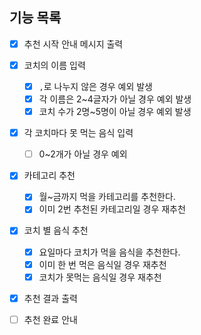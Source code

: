 ## 기능 목록

- [x] 추천 시작 안내 메시지 출력

- [x] 코치의 이름 입력
  - [x] `,`로 나누지 않은 경우 예외 발생
  - [x] 각 이름은 2~4글자가 아닐 경우 예외 발생
  - [x] 코치 수가 2명~5명이 아닐 경우 예외 발생

- [x] 각 코치마다 못 먹는 음식 입력
  - [ ] 0~2개가 아닐 경우 예외
    
- [x] 카테고리 추천
  - [x] 월~금까지 먹을 카테고리를 추천한다.
  - [x] 이미 2번 추천된 카테고리일 경우 재추천

- [x] 코치 별 음식 추천
  - [x] 요일마다 코치가 먹을 음식을 추천한다.
  - [x] 이미 한 번 먹은 음식일 경우 재추천
  - [x] 코치가 못먹는 음식일 경우 재추천

- [x] 추천 결과 출력
- [ ] 추천 완료 안내